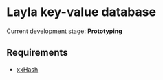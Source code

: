 # Layla key-value database

Current development stage: **Prototyping**

## Requirements
* [xxHash](https://github.com/Cyan4973/xxHash)
